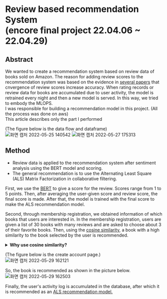 # Review based recommendation System</br>(encore final project 22.04.06 ~ 22.04.29)

## Abstract
We wanted to create a recommendation system based on review data of books sold on Amazon. The reason for adding review scores to the recommendation system was based on the evidence in <a href="https://github.com/eundata/Recommendation-System/blob/main/papaers.md">several papers</a> that cnvergence of review scores increase accuracy. 
When rating records or review data for books are accumulated due to user activity, the model is retrained every night and then a new model is served. In this way, we tried to embody the MLOPS.  
I was responsible for building a recommendation model in this project. (All the process was done on aws)  
This article describes only the part I performed  

(The figure below is the data flow and dataframe)
![화면 캡처 2022-05-25 140542](https://user-images.githubusercontent.com/96279383/170183938-9f9af045-8b36-4eec-9ce0-b9de168f2780.png)
![화면 캡처 2022-05-27 175313](https://user-images.githubusercontent.com/96279383/170814511-f4d17dda-1c29-4540-a666-293da8e98168.png)


## Method
- Review data is applied to the recommendation system after sentiment analysis using the BERT model and scoring.  
- The general recommendation is to use the Alternating Least Square (ALS) Matrix Factorization in collaborative filtering.  

First, we use the <a href = "https://github.com/eundata/Recommendation-System/blob/main/BERT.py">BERT</a> to give a score for the review. Scores range from 1 to 5 points. Then, after averaging the user-given score and review score, the final score is made. After that, the model is trained with the final score to make the ALS recommendation model.

Second, through membership registration, we obtained information of which books that users are interested in. In the membership registration, users are given a list of 30 books with many reviews and are asked to choose about 3 of their favorite books. Then, using the <a href='https://github.com/eundata/Recommendation-System/blob/main/Cosine_Similarity.py'>cosine similarity</a>, a book with a high similarity to the book selected by the user is recommended.  
<details>
  <summary><b>Why use cosine similarity?</b></summary>

We plan to use the ALS recommendation model for UBCF. However, the cosine similarity method was first adopted because the information on the registered data is not included in the current model and it takes too much time to learn a new data about signed up member at the same time as the membership registration.
</details>

(The figure below is the create account page.)  
![화면 캡처 2022-05-29 162121](https://user-images.githubusercontent.com/96279383/170857028-9cdb1b92-5e6f-4b4b-8ad0-39a27921b3aa.png)

So, the book is recommended as shown in the picture below.
![화면 캡처 2022-05-29 162503](https://user-images.githubusercontent.com/96279383/177165927-1d29ca4e-ed31-4ff9-9771-ccece4ba05f3.png)

Finally, the user's activity log is accumulated in the database, after which it is recommended as an <a href="ALS_recommendation_model.py">ALS recommendation model.</a>
